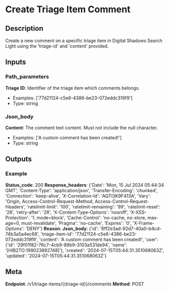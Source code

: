 # Create Triage Item Comment

## Description
Create a new comment on a specific triage item in Digital Shadows Search Light using the 'triage-id' and 'content' provided.

## Inputs
### Path_parameters
**Triage ID**: Identifier of the triage item which comments belongs.
  - Examples: ['77d21124-c5e6-4386-be23-072eddc319f9']
  - Type: string

### Json_body
**Content**: The comment text content. Must not include the null character.
  - Examples: ['A custom comment has been created!']
  - Type: string

## Outputs
### Example
**Status_code**: 200
**Response_headers**: {'Date': 'Mon, 15 Jul 2024 05:44:34 GMT', 'Content-Type': 'application/json', 'Transfer-Encoding': 'chunked', 'Connection': 'keep-alive', 'X-Correlation-Id': 'AQTI3K9F413A', 'Vary': 'Origin, Access-Control-Request-Method, Access-Control-Request-Headers', 'ratelimit-limit': '100', 'ratelimit-remaining': '99', 'ratelimit-reset': '28', 'retry-after': '28', 'X-Content-Type-Options': 'nosniff', 'X-XSS-Protection': '1; mode=block', 'Cache-Control': 'no-cache, no-store, max-age=0, must-revalidate', 'Pragma': 'no-cache', 'Expires': '0', 'X-Frame-Options': 'DENY'}
**Reason**: 
**Json_body**: {'id': '6ff2e3ad-92d7-40a0-b4cd-74b3a5a4ec68', 'triage-item-id': '77d21124-c5e6-4386-be23-072eddc319f9', 'content': 'A custom comment has been created!', 'user': {'id': '29f01f82-76c7-4cb9-89b9-3103a531de94', 'name': '[HIB2TO:199023892748]'}, 'created': '2024-07-15T05:44:31.351068063Z', 'updated': '2024-07-15T05:44:31.351068063Z'}

## Meta
**Endpoint**: /v1/triage-items/{{triage-id}}/comments
**Method**: POST

